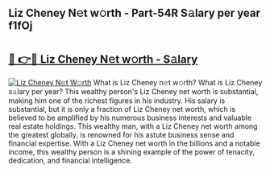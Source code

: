 ## Liz Cheney N𝚎t w𝚘rth - Part-54R S𝚊lary per year f1fOj

# <h2><a href="http://gc2hlw.nevu.top/?p=Liz+Cheney">🔗 👉🔴 Liz Cheney N𝚎t w𝚘rth - S𝚊lary</a></h2>

[![Liz Cheney N𝚎t W𝚘rth](https://i.imgur.com/Oavwk0R.jpeg)](http://gc2hlw.nevu.top/?p=Liz+Cheney)
What is Liz Cheney n𝚎t w𝚘rth? What is Liz Cheney s𝚊lary per year?
This wealthy person's Liz Cheney net worth is substantial, making him one of the richest figures in his industry. His salary is substantial, but it is only a fraction of Liz Cheney net worth, which is believed to be amplified by his numerous business interests and valuable real estate holdings. This wealthy man, with a Liz Cheney net worth among the greatest globally, is renowned for his astute business sense and financial expertise. With a Liz Cheney net worth in the billions and a notable income, this wealthy person is a shining example of the power of tenacity, dedication, and financial intelligence.
